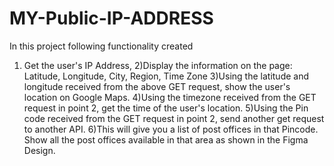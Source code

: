 # MY-Public-IP-ADDRESS

In this project following functionality created
1) Get the user's IP Address,
2)Display the information on the page: Latitude, Longitude, City, Region, Time Zone
3)Using the latitude and longitude received from the above GET request, show the user's location on Google Maps.
4)Using the timezone received from the GET request in point 2, get the time of the user's location.
5)Using the Pin code received from the GET request in point 2, send another get request to another API.
6)This will give you a list of post offices in that Pincode. Show all the post offices available in that area as shown in the Figma Design. 
